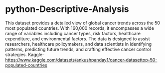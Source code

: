 # python-Descriptive-Analysis
This dataset provides a detailed view of global cancer trends across the 50 most populated 
countries. With 160,000 records, it encompasses a wide range of variables including cancer 
types, risk factors, healthcare expenditure, and environmental factors. The data is designed to 
assist researchers, healthcare policymakers, and data scientists in identifying patterns, 
predicting future trends, and crafting effective cancer control strategies. 
Kaggle- https://www.kaggle.com/datasets/ankushpanday1/cancer-datasettop-50-populated-countries
